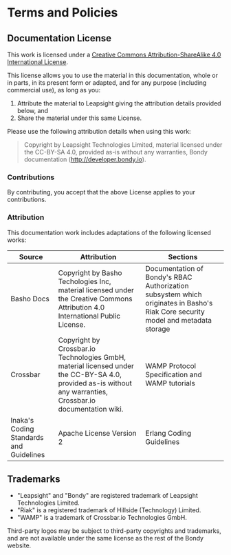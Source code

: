 # Terms and Policies

## Documentation License
This work is licensed under a [Creative Commons Attribution-ShareAlike 4.0 International License](http://creativecommons.org/licenses/by-sa/4.0/).

This license allows you to use the material in this documentation, whole or in parts, in its present form or adapted, and for any purpose (including commercial use), as long as you:

1. Attribute the material to Leapsight giving the attribution details provided below, and
2. Share the material under this same License.

Please use the following attribution details when using this work:

> Copyright by Leapsight Technologies Limited, material licensed under the CC-BY-SA 4.0, provided as-is without any warranties, Bondy documentation (http://developer.bondy.io).

### Contributions

By contributing, you accept that the above License applies to your contributions.

### Attribution
This documentation work includes adaptations of the following licensed works:

|Source|Attribution|Sections|
|---|---|---|
|Basho Docs|Copyright by Basho Techologies Inc, material licensed under the Creative Commons Attribution 4.0 International Public License.|Documentation of Bondy's RBAC Authorization subsystem which originates in Basho's Riak Core security model and metadata storage|
|Crossbar|Copyright by Crossbar.io Technologies GmbH, material licensed under the CC-BY-SA 4.0, provided as-is without any warranties, Crossbar.io documentation wiki.|WAMP Protocol Specification and WAMP tutorials|
|Inaka's Coding Standards and Guidelines|Apache License Version 2|Erlang Coding Guidelines|

## Trademarks

- "Leapsight" and "Bondy" are registered trademark of Leapsight Technologies Limited.
- "Riak" is a registered trademark of Hillside (Technology) Limited.
- "WAMP" is a trademark of Crossbar.io Technologies GmbH.

Third-party logos may be subject to third-party copyrights and trademarks, and are not available under the same license as the rest of the Bondy website.
